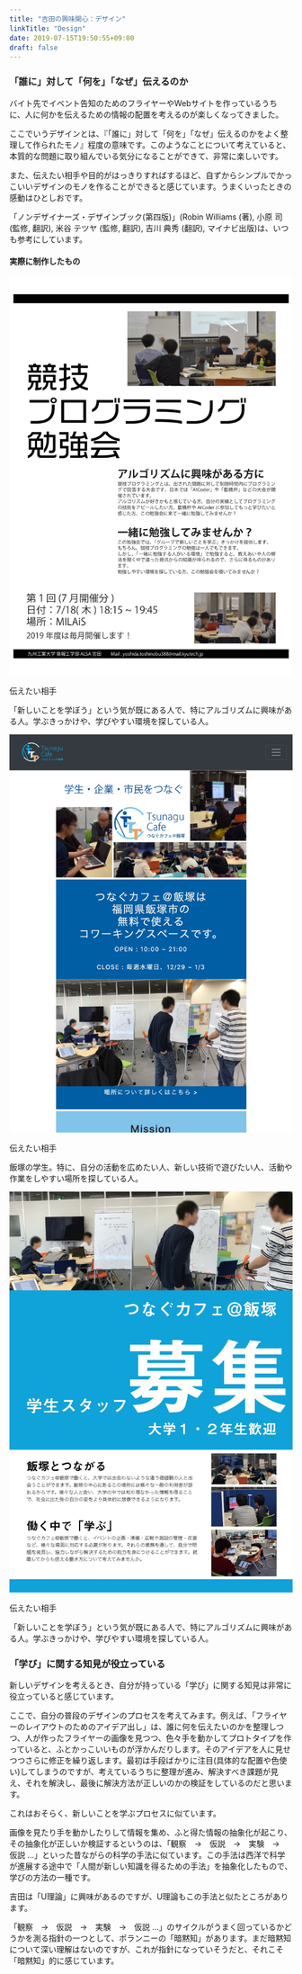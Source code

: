 ```yaml
---
title: "吉田の興味関心：デザイン"
linkTitle: "Design"
date: 2019-07-15T19:50:55+09:00
draft: false
---
```


### 「誰に」対して「何を」「なぜ」伝えるのか

バイト先でイベント告知のためのフライヤーやWebサイトを作っているうちに、人に何かを伝えるための情報の配置を考えるのが楽しくなってきました。

ここでいうデザインとは、『「誰に」対して「何を」「なぜ」伝えるのかをよく整理して作られたモノ』程度の意味です。このようなことについて考えていると、本質的な問題に取り組んでいる気分になることができて、非常に楽しいです。

また、伝えたい相手や目的がはっきりすればするほど、自ずからシンプルでかっこいいデザインのモノを作ることができると感じています。うまくいったときの感動はひとしおです。

「ノンデザイナーズ・デザインブック(第四版)」(Robin Williams (著), 小原 司 (監修, 翻訳), 米谷 テツヤ (監修, 翻訳), 吉川 典秀 (翻訳), マイナビ出版)は、いつも参考にしています。

#### 実際に制作したもの

<div class="container-fluid containerInContainer-fluid">
<div class="row">
  <div class="col-md-4">
  <div class="muDetailBox">
    <a href="/flier/kyoupuroseptember"><img src="design3.jpg" class="img-fluid"></a>
    <p>伝えたい相手</p>
    <p>「新しいことを学ぼう」という気が既にある人で、特にアルゴリズムに興味がある人。学ぶきっかけや、学びやすい環境を探している人。</p>
    </div>
  </div>
  <div class="col-md-4">
  <div class="myDetailBox"
    <a href="/website/tsunaguhugo"><img src="design2.jpg" class="img-fluid"></a>
    <p>伝えたい相手</p>
    <p>飯塚の学生。特に、自分の活動を広めたい人、新しい技術で遊びたい人、活動や作業をしやすい場所を探している人。</p>
    </div>
  </div>
  <div class="col-md-4">
  <div class="myDetailBox offBox-md">
    <a href="/flier/tsunagustaff"><img src="design1.jpg" class="img-fluid"></a>
    <p>伝えたい相手</p>
    <p>「新しいことを学ぼう」という気が既にある人で、特にアルゴリズムに興味がある人。学ぶきっかけや、学びやすい環境を探している人。</p>
    </div>
  </div>
</div>
</div>

### 「学び」に関する知見が役立っている

新しいデザインを考えるとき、自分が持っている「学び」に関する知見は非常に役立っていると感じています。

ここで、自分の普段のデザインのプロセスを考えてみます。例えば、「フライヤーのレイアウトのためのアイデア出し」は、誰に何を伝えたいのかを整理しつつ、人が作ったフライヤーの画像を見つつ、色々手を動かしてプロトタイプを作っていると、ふとかっこいいものが浮かんだりします。そのアイデアを人に見せつつさらに修正を繰り返します。最初は手段ばかりに注目(具体的な配置や色使い)してしまうのですが、考えているうちに整理が進み、解決すべき課題が見え、それを解決し、最後に解決方法が正しいのかの検証をしているのだと思います。

これはおそらく、新しいことを学ぶプロセスに似ています。

画像を見たり手を動かしたりして情報を集め、ふと得た情報の抽象化が起こり、その抽象化が正しいか検証するというのは、「観察　→　仮説　→　実験　→　仮説 ...」といった昔ながらの科学の手法に似ています。この手法は西洋で科学が進展する途中で「人間が新しい知識を得るための手法」を抽象化したもので、学びの方法の一種です。

吉田は「U理論」に興味があるのですが、U理論もこの手法と似たところがあります。

「観察　→　仮説　→　実験　→　仮説 ...」のサイクルがうまく回っているかどうかを測る指針の一つとして、ポランニーの「暗黙知」があります。まだ暗黙知について深い理解はないのですが、これが指針になっていそうだと、それこそ「暗黙知」的に感じています。
